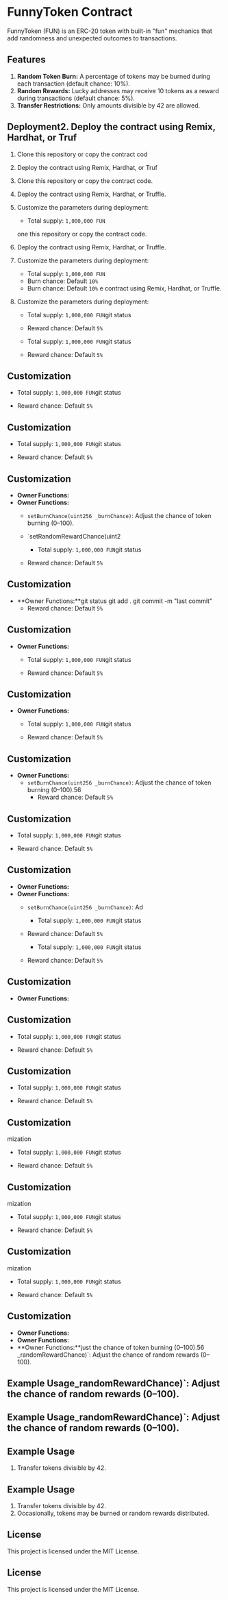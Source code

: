 # FunnyToken Contract

FunnyToken (FUN) is an ERC-20 token with built-in "fun" mechanics that add randomness and unexpected outcomes to transactions.

## Features

1. **Random Token Burn:** A percentage of tokens may be burned during each transaction (default chance: 10%).
2. **Random Rewards:** Lucky addresses may receive 10 tokens as a reward during transactions (default chance: 5%).
3. **Transfer Restrictions:** Only amounts divisible by 42 are allowed.


## Deployment2. Deploy the contract using Remix, Hardhat, or Truf
1. Clone this repository or copy the contract cod
2. Deploy the contract using Remix, Hardhat, or Truf
1. Clone this repository or copy the contract code.
2. Deploy the contract using Remix, Hardhat, or Truffle.
3. Customize the parameters during deployment:
   - Total supply: `1,000,000 FUN`
 
   one this repository or copy the contract code.
2. Deploy the contract using Remix, Hardhat, or Truffle.
3. Customize the parameters during deployment:
   - Total supply: `1,000,000 FUN`
   - Burn chance: Default `10%`
   - Burn chance: Default `10%`
   e contract using Remix, Hardhat, or Truffle.
3. Customize the parameters during deployment:
   - Total supply: `1,000,000 FUN`git status

   - Reward chance: Default `5%`

   - Total supply: `1,000,000 FUN`git status
   
   - Reward chance: Default `5%`
## Customization


   - Total supply: `1,000,000 FUN`git status
   
   - Reward chance: Default `5%`
## Customization
   - Total supply: `1,000,000 FUN`git status
   
   - Reward chance: Default `5%`
## Customization
- **Owner Functions:**
- **Owner Functions:**
  - `setBurnChance(uint256 _burnChance)`: Adjust the chance of token burning (0–100).
  - `setRandomRewardChance(uint2
     - Total supply: `1,000,000 FUN`git status
   
   - Reward chance: Default `5%`
## Customization
- **Owner Functions:**git status
git add .
git commit -m "last commit"
  - Reward chance: Default `5%`
## Customization
- **Owner Functions:**
   - Total supply: `1,000,000 FUN`git status
   
   - Reward chance: Default `5%`
## Customization
- **Owner Functions:**
   - Total supply: `1,000,000 FUN`git status
   
   - Reward chance: Default `5%`
## Customization
- **Owner Functions:**
  - `setBurnChance(uint256 _burnChance)`: Adjust the chance of token burning (0–100).56 
    - Reward chance: Default `5%`
## Customization
   - Total supply: `1,000,000 FUN`git status
   
   - Reward chance: Default `5%`
## Customization
- **Owner Functions:**
- **Owner Functions:**
  - `setBurnChance(uint256 _burnChance)`: Ad
     - Total supply: `1,000,000 FUN`git status
   
   - Reward chance: Default `5%`
      - Total supply: `1,000,000 FUN`git status
   
   - Reward chance: Default `5%`
## Customization
- **Owner Functions:**
## Customization
   - Total supply: `1,000,000 FUN`git status
   
   - Reward chance: Default `5%`
## Customization
   - Total supply: `1,000,000 FUN`git status
   
   - Reward chance: Default `5%`
## Customization
mization
   - Total supply: `1,000,000 FUN`git status
   
   - Reward chance: Default `5%`
## Customization
mization
   - Total supply: `1,000,000 FUN`git status
   
   - Reward chance: Default `5%`
## Customization
mization
   - Total supply: `1,000,000 FUN`git status
   
   - Reward chance: Default `5%`
## Customization

- **Owner Functions:**
- **Owner Functions:**
- **Owner Functions:**just the chance of token burning (0–100).56 _randomRewardChance)`: Adjust the chance of random rewards (0–100).


## Example Usage_randomRewardChance)`: Adjust the chance of random rewards (0–100).

## Example Usage_randomRewardChance)`: Adjust the chance of random rewards (0–100).


## Example Usage

1. Transfer tokens divisible by 42.
## Example Usage

1. Transfer tokens divisible by 42.
2. Occasionally, tokens may be burned or random rewards distributed.

## License

This project is licensed under the MIT License.

## License

This project is licensed under the MIT License.
